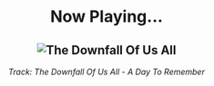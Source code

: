 <div align="center"> 
<h1>Now Playing...</h1>

![The Downfall Of Us All](https://i.scdn.co/image/ab67616d00001e023c7d5cee6f8aaf4bfb2df149)
--
_<p>Track: The Downfall Of Us All - A Day To Remember </p>_
</div>
